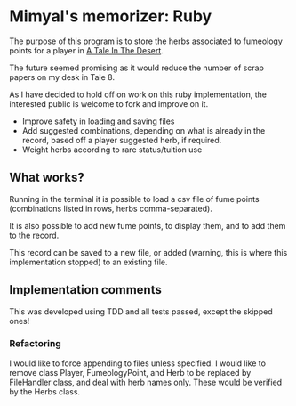 # Mimyal's memorizer: Ruby

The purpose of this program is to store the herbs associated to fumeology points for a player in [A Tale In The Desert](https://wiki.desert-nomad.com/index.php?title=Main_Page).

The future seemed promising as it would reduce the number of scrap papers on my desk in Tale 8.

As I  have decided to hold off on work on this ruby implementation, the interested public is welcome to fork and improve on it.  

- Improve safety in loading and saving files  
- Add suggested combinations, depending on what is already in the record, based off a player suggested herb, if required.  
- Weight herbs according to rare status/tuition use  

## What works?

Running in the terminal it is possible to load a csv file of fume points (combinations listed in rows, herbs comma-separated).

It is also possible to add new fume points, to display them, and to add them to the record.

This record can be saved to a new file, or added (warning, this is where this implementation stopped) to an existing file.

## Implementation comments
This was developed using TDD and all tests passed, except the skipped ones!

### Refactoring
I would like to force appending to files unless specified.
I would like to remove class Player, FumeologyPoint, and Herb to be replaced by FileHandler class, and deal with herb names only. These would be verified by the Herbs class.
